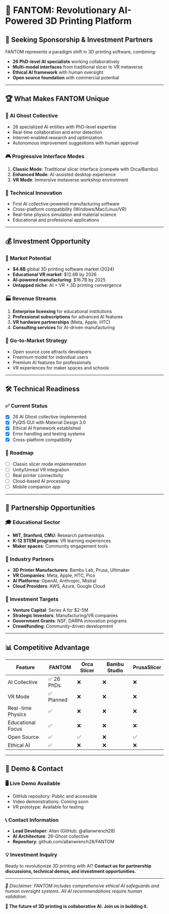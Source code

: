 # 🚀 FANTOM: Revolutionary AI-Powered 3D Printing Platform

## 🎯 **Seeking Sponsorship & Investment Partners**

FANTOM represents a paradigm shift in 3D printing software, combining:
- **26 PhD-level AI specialists** working collaboratively
- **Multi-modal interfaces** from traditional slicer to VR metaverse
- **Ethical AI framework** with human oversight
- **Open source foundation** with commercial potential

---

## 🏆 **What Makes FANTOM Unique**

### 🧠 **AI Ghost Collective**
- 26 specialized AI entities with PhD-level expertise
- Real-time collaboration and error detection
- Internet-enabled research and optimization
- Autonomous improvement suggestions with human approval

### 🎮 **Progressive Interface Modes**
1. **Classic Mode**: Traditional slicer interface (compete with Orca/Bambu)
2. **Enhanced Mode**: AI-assisted desktop experience
3. **VR Mode**: Immersive metaverse workshop environment

### 🔬 **Technical Innovation**
- First AI collective-powered manufacturing software
- Cross-platform compatibility (Windows/Mac/Linux/VR)
- Real-time physics simulation and material science
- Educational and professional applications

---

## 💰 **Investment Opportunity**

### 🎯 **Market Potential**
- **$4.8B** global 3D printing software market (2024)
- **Educational VR market**: $12.6B by 2026
- **AI-powered manufacturing**: $16.7B by 2025
- **Untapped niche**: AI + VR + 3D printing convergence

### 🏭 **Revenue Streams**
1. **Enterprise licensing** for educational institutions
2. **Professional subscriptions** for advanced AI features
3. **VR hardware partnerships** (Meta, Apple, HTC)
4. **Consulting services** for AI-driven manufacturing

### 🎪 **Go-to-Market Strategy**
- Open source core attracts developers
- Freemium model for individual users
- Premium AI features for professionals
- VR experiences for maker spaces and schools

---

## 🛠 **Technical Readiness**

### ✅ **Current Status**
- [x] 26 AI Ghost collective implemented
- [x] PyQt5 GUI with Material Design 3.0
- [x] Ethical AI framework established
- [x] Error handling and testing systems
- [x] Cross-platform compatibility

### 🚧 **Roadmap**
- [ ] Classic slicer mode implementation
- [ ] Unity/Unreal VR integration
- [ ] Real printer connectivity
- [ ] Cloud-based AI processing
- [ ] Mobile companion app

---

## 🤝 **Partnership Opportunities**

### 🎓 **Educational Sector**
- **MIT, Stanford, CMU**: Research partnerships
- **K-12 STEM programs**: VR learning experiences
- **Maker spaces**: Community engagement tools

### 🏢 **Industry Partners**
- **3D Printer Manufacturers**: Bambu Lab, Prusa, Ultimaker
- **VR Companies**: Meta, Apple, HTC, Pico
- **AI Platforms**: OpenAI, Anthropic, Mistral
- **Cloud Providers**: AWS, Azure, Google Cloud

### 💼 **Investment Targets**
- **Venture Capital**: Series A for $2-5M
- **Strategic Investors**: Manufacturing/VR companies
- **Government Grants**: NSF, DARPA innovation programs
- **Crowdfunding**: Community-driven development

---

## 📊 **Competitive Advantage**

| Feature | FANTOM | Orca Slicer | Bambu Studio | PrusaSlicer |
|---------|-----------|-------------|--------------|-------------|
| AI Collective | ✅ 26 PhDs | ❌ | ❌ | ❌ |
| VR Mode | ✅ Planned | ❌ | ❌ | ❌ |
| Real-time Physics | ✅ | ❌ | ❌ | ❌ |
| Educational Focus | ✅ | ❌ | ❌ | ❌ |
| Open Source | ✅ | ✅ | ❌ | ✅ |
| Ethical AI | ✅ | ❌ | ❌ | ❌ |

---

## 🎪 **Demo & Contact**

### 🖥️ **Live Demo Available**
- GitHub repository: Public and accessible
- Video demonstrations: Coming soon
- VR prototype: Available for testing

### 📞 **Contact Information**
- **Lead Developer**: Allan (GitHub: @allanwrench28)
- **AI Architecture**: 26-Ghost collective
- **Repository**: github.com/allanwrench28/FANTOM

### 💡 **Investment Inquiry**
Ready to revolutionize 3D printing with AI? 
**Contact us for partnership discussions, technical demos, and investment opportunities.**

---

*🔬 Disclaimer: FANTOM includes comprehensive ethical AI safeguards and human oversight systems. All AI recommendations require human validation.*

**🚀 The future of 3D printing is collaborative AI. Join us in building it.**
